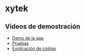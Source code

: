 # xytek

## Videos de demostración

- [Demo de la app](https://drive.google.com/file/d/1LHLLFNzgyHz0Ukmw7oq4OFXMzKNb_L7t/view?usp=sharing)
- [Pruebas](https://youtu.be/Iv3JeRRBxlA)
- [Explicación de código](https://drive.google.com/file/d/1mnSdZWN9a-LQY1OO-a5RSw9-WVIcf19W/view?usp=sharing)

